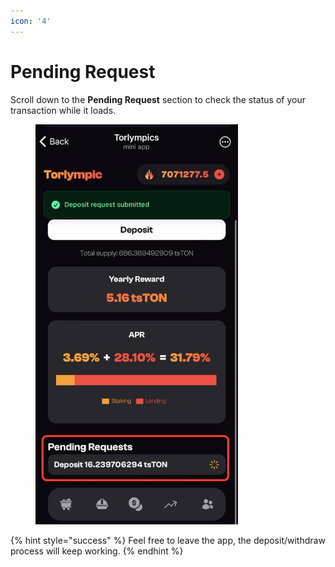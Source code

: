 ```yaml
---
icon: '4'
---
```


# Pending Request

Scroll down to the **Pending Request** section to check the status of your transaction while it loads.

<figure><img src="../../.gitbook/assets/telegram-cloud-photo-size-5-6338973993905799448-y.jpg" alt="" width="324"><figcaption></figcaption></figure>

{% hint style="success" %}
Feel free to leave the app, the deposit/withdraw process will keep working.
{% endhint %}

